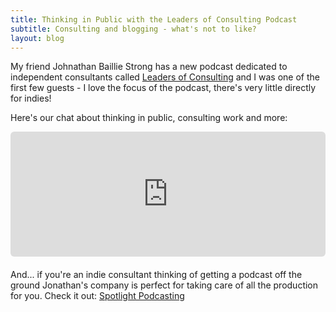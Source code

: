 ```yaml
---
title: Thinking in Public with the Leaders of Consulting Podcast
subtitle: Consulting and blogging - what's not to like?
layout: blog
---
```


My friend Johnathan Baillie Strong has a new podcast dedicated to independent consultants called [Leaders of Consulting](https://spotlightpodcasting.com/leaders-of-consulting/) and I was one of the first few guests - I love the focus of the podcast, there's very little directly for indies!

Here's our chat about thinking in public, consulting work and more:

<div style="width: 100%; height: 200px; margin-bottom: 20px; border-radius: 6px; overflow: hidden;"><iframe style="width: 100%; height: 200px;" frameborder="no" scrolling="no" seamless src="https://player.captivate.fm/episode/4990d2c6-6168-4de4-8695-c0905d16f4cd"></iframe></div>

And... if you're an indie consultant thinking of getting a podcast off the ground Jonathan's company is perfect for taking care of all the production for you. Check it out: [Spotlight Podcasting](https://spotlightpodcasting.com/)